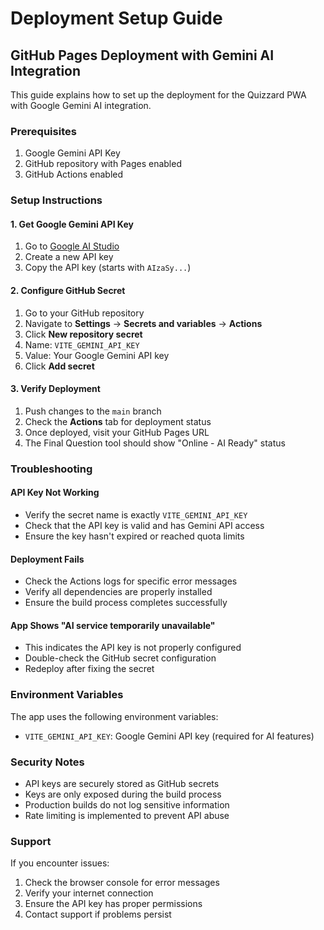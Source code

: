 # Deployment Setup Guide

## GitHub Pages Deployment with Gemini AI Integration

This guide explains how to set up the deployment for the Quizzard PWA with Google Gemini AI integration.

### Prerequisites

1. Google Gemini API Key
2. GitHub repository with Pages enabled
3. GitHub Actions enabled

### Setup Instructions

#### 1. Get Google Gemini API Key

1. Go to [Google AI Studio](https://makersuite.google.com/app/apikey)
2. Create a new API key
3. Copy the API key (starts with `AIzaSy...`)

#### 2. Configure GitHub Secret

1. Go to your GitHub repository
2. Navigate to **Settings** → **Secrets and variables** → **Actions**
3. Click **New repository secret**
4. Name: `VITE_GEMINI_API_KEY`
5. Value: Your Google Gemini API key
6. Click **Add secret**

#### 3. Verify Deployment

1. Push changes to the `main` branch
2. Check the **Actions** tab for deployment status
3. Once deployed, visit your GitHub Pages URL
4. The Final Question tool should show "Online - AI Ready" status

### Troubleshooting

#### API Key Not Working

- Verify the secret name is exactly `VITE_GEMINI_API_KEY`
- Check that the API key is valid and has Gemini API access
- Ensure the key hasn't expired or reached quota limits

#### Deployment Fails

- Check the Actions logs for specific error messages
- Verify all dependencies are properly installed
- Ensure the build process completes successfully

#### App Shows "AI service temporarily unavailable"

- This indicates the API key is not properly configured
- Double-check the GitHub secret configuration
- Redeploy after fixing the secret

### Environment Variables

The app uses the following environment variables:

- `VITE_GEMINI_API_KEY`: Google Gemini API key (required for AI features)

### Security Notes

- API keys are securely stored as GitHub secrets
- Keys are only exposed during the build process
- Production builds do not log sensitive information
- Rate limiting is implemented to prevent API abuse

### Support

If you encounter issues:

1. Check the browser console for error messages
2. Verify your internet connection
3. Ensure the API key has proper permissions
4. Contact support if problems persist
